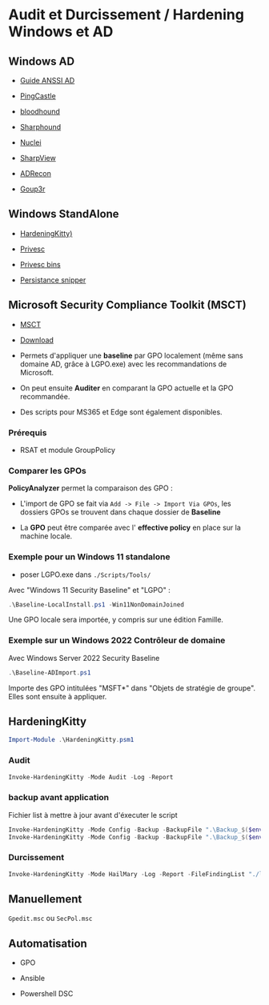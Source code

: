 ﻿# Audit et Durcissement / Hardening Windows et AD


## Windows AD

* [Guide ANSSI AD](https://cyber.gouv.fr/publications/recommandations-pour-ladministration-securisee-des-si-reposant-sur-ad)

* [PingCastle](https://www.pingcastle.com/)

* [bloodhound](https://github.com/SpecterOps/BloodHound)
* [Sharphound](https://github.com/BloodHoundAD/SharpHound)

* [Nuclei](https://github.com/projectdiscovery/nuclei)

* [SharpView](https://github.com/tevora-threat/SharpView)

* [ADRecon](https://github.com/adrecon/ADRecon)

* [Goup3r](https://github.com/Group3r/Group3r)


## Windows StandAlone

* [HardeningKitty)](https://github.com/scipag/HardeningKitty)

* [Privesc](https://github.com/carlospolop/PEASS-ng)

* [Privesc bins](https://lolbas-project.github.io/)

* [Persistance snipper](https://github.com/last-byte/PersistenceSniper)


## Microsoft Security Compliance Toolkit (MSCT)

* [MSCT](https://docs.microsoft.com/en-us/windows/security/threat-protection/windows-security-configuration-framework/security-compliance-toolkit-10)

* [Download](https://www.microsoft.com/en-us/download/details.aspx?id=55319)

* Permets d'appliquer une **baseline** par GPO localement (même sans domaine AD, grâce à LGPO.exe) avec les recommandations de Microsoft. 

* On peut ensuite **Auditer** en comparant la GPO actuelle et la GPO recommandée.

* Des scripts pour MS365 et Edge sont également disponibles.


### Prérequis 

* RSAT et module GroupPolicy

### Comparer les GPOs

**PolicyAnalyzer** permet la comparaison des GPO :

* L'import de GPO se fait via `Add -> File -> Import Via GPOs`, les dossiers GPOs se trouvent dans chaque dossier de **Baseline**

* La **GPO** peut être comparée avec l' **effective policy** en place sur la machine locale.


### Exemple pour un Windows 11 standalone 

* poser LGPO.exe dans `./Scripts/Tools/`

Avec "Windows 11 Security Baseline" et "LGPO" :

```powershell
.\Baseline-LocalInstall.ps1 -Win11NonDomainJoined
```

Une GPO locale sera importée, y compris sur une édition Famille.


### Exemple sur un Windows 2022 Contrôleur de domaine

Avec Windows Server 2022 Security Baseline

```powershell
.\Baseline-ADImport.ps1
```

Importe des GPO intitulées "MSFT*" dans "Objets de stratégie de groupe". Elles sont ensuite à appliquer.


## HardeningKitty

```powershell
Import-Module .\HardeningKitty.psm1
```

### Audit

```powershell
Invoke-HardeningKitty -Mode Audit -Log -Report
```

### backup avant application

Fichier list à mettre à jour avant d'éxecuter le script

```powershell
Invoke-HardeningKitty -Mode Config -Backup -BackupFile ".\Backup_$($env:COMPUTERNAME)_$(Get-Date -Format yyyyMMdd-hhmm)_Machine.csv" -FileFindingList "./lists/finding_list_msft_security_baseline_windows_11_24h2_user.csv"
Invoke-HardeningKitty -Mode Config -Backup -BackupFile ".\Backup_$($env:COMPUTERNAME)_$(Get-Date -Format yyyyMMdd-hhmm)_User.csv" -FileFindingList "./lists/finding_list_msft_security_baseline_windows_11_24h2_user.csv"
```

### Durcissement

```powershell
Invoke-HardeningKitty -Mode HailMary -Log -Report -FileFindingList "./lists/finding_list_msft_security_baseline_windows_11_24h2_user.csv"
```


## Manuellement

`Gpedit.msc` ou `SecPol.msc`

## Automatisation

* GPO

* Ansible

* Powershell DSC
